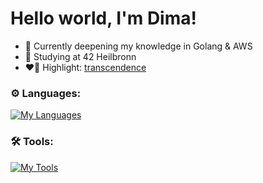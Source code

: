 # Hello world, I'm Dima!
- 🔭 Currently deepening my knowledge in Golang & AWS
- 🌱 Studying at 42 Heilbronn
- ❤️‍🔥 Highlight: [transcendence](https://github.com/oliferovych/transcendence)

### ⚙️ Languages:
     
[![My Languages](https://skillicons.dev/icons?i=go,typescript,cpp,javascript,c,shell)](https://skillicons.dev)

### 🛠️ Tools:

[![My Tools](https://skillicons.dev/icons?i=aws,git,docker,notion,windows,ubuntu)](https://skillicons.dev)
